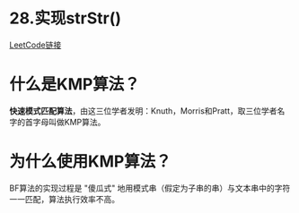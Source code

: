 # 28.实现strStr()

[LeetCode链接](https://leetcode-cn.com/problems/implement-strstr/)

# 什么是KMP算法？

**快速模式匹配算法**，由这三位学者发明：Knuth，Morris和Pratt，取三位学者名字的首字母叫做KMP算法。

# 为什么使用KMP算法？

BF算法的实现过程是 "傻瓜式" 地用模式串（假定为子串的串）与文本串中的字符一一匹配，算法执行效率不高。
